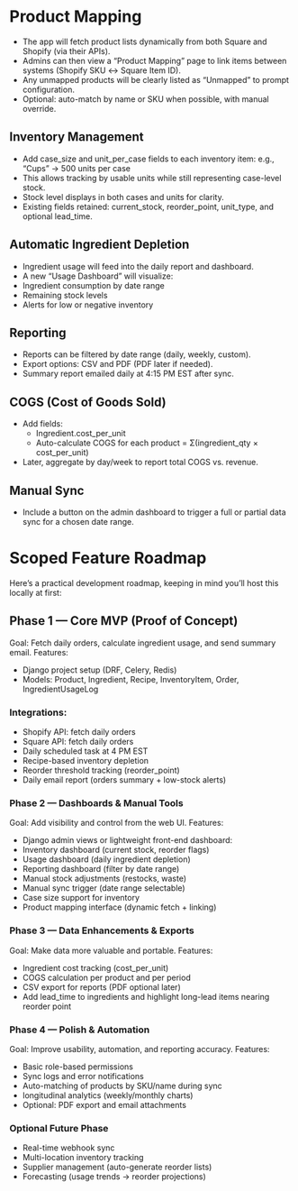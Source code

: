 # Product Mapping

- The app will fetch product lists dynamically from both Square and Shopify (via their APIs).
- Admins can then view a “Product Mapping” page to link items between systems (Shopify SKU ↔ Square Item ID).
- Any unmapped products will be clearly listed as “Unmapped” to prompt configuration.
- Optional: auto-match by name or SKU when possible, with manual override.


## Inventory Management
- Add case_size and unit_per_case fields to each inventory item:
e.g., “Cups” → 500 units per case
- This allows tracking by usable units while still representing case-level stock.
- Stock level displays in both cases and units for clarity.
- Existing fields retained: current_stock, reorder_point, unit_type, and optional lead_time.


## Automatic Ingredient Depletion
- Ingredient usage will feed into the daily report and dashboard.
- A new “Usage Dashboard” will visualize:
- Ingredient consumption by date range
- Remaining stock levels
- Alerts for low or negative inventory


## Reporting
- Reports can be filtered by date range (daily, weekly, custom).
- Export options: CSV and PDF (PDF later if needed).
- Summary report emailed daily at 4:15 PM EST after sync.


## COGS (Cost of Goods Sold)
- Add fields:
  - Ingredient.cost_per_unit
  - Auto-calculate COGS for each product = Σ(ingredient_qty × cost_per_unit)
- Later, aggregate by day/week to report total COGS vs. revenue.


## Manual Sync
- Include a button on the admin dashboard to trigger a full or partial data sync for a chosen date range.

# Scoped Feature Roadmap
Here’s a practical development roadmap, keeping in mind you’ll host this locally at first:

##  Phase 1 — Core MVP (Proof of Concept)
Goal: Fetch daily orders, calculate ingredient usage, and send summary email.
Features:
- Django project setup (DRF, Celery, Redis)
- Models: Product, Ingredient, Recipe, InventoryItem, Order, IngredientUsageLog


### Integrations:
- Shopify API: fetch daily orders
- Square API: fetch daily orders
- Daily scheduled task at 4 PM EST
- Recipe-based inventory depletion
- Reorder threshold tracking (reorder_point)
- Daily email report (orders summary + low-stock alerts)

### Phase 2 — Dashboards & Manual Tools
Goal: Add visibility and control from the web UI.
Features:
- Django admin views or lightweight front-end dashboard:
- Inventory dashboard (current stock, reorder flags)
- Usage dashboard (daily ingredient depletion)
- Reporting dashboard (filter by date range)
- Manual stock adjustments (restocks, waste)
- Manual sync trigger (date range selectable)
- Case size support for inventory
- Product mapping interface (dynamic fetch + linking)

### Phase 3 — Data Enhancements & Exports
Goal: Make data more valuable and portable.
Features:
- Ingredient cost tracking (cost_per_unit)
- COGS calculation per product and per period
- CSV export for reports (PDF optional later)
- Add lead_time to ingredients and highlight long-lead items nearing reorder point

### Phase 4 — Polish & Automation
Goal: Improve usability, automation, and reporting accuracy.
Features:
- Basic role-based permissions
- Sync logs and error notifications
- Auto-matching of products by SKU/name during sync
- longitudinal analytics (weekly/monthly charts)
- Optional: PDF export and email attachments

### Optional Future Phase 
- Real-time webhook sync
- Multi-location inventory tracking
- Supplier management (auto-generate reorder lists)
- Forecasting (usage trends → reorder projections)